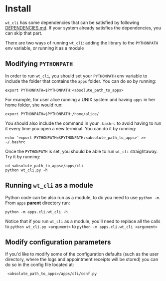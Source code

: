 # Install 

`wt_cli` has some dependencies that can be satisfied by following [DEPENDENCIES.md](DEPENDENCIES.md). If your system already satisfies the dependencies, you can skip that part.

There are two ways of running `wt_cli`: adding the library to the `PYTHONPATH` env variable, or running it as a module

## Modifying `PYTHONPATH`
In order to run `wt_cli`, you should set your `PYTHONPATH` env variable to include the folder that contains the `apps` folder. You can do so by running:

	export PYTHONPATH=$PYTHONPATH:<absolute_path_to_apps>
	
For example, for user alice running a UNIX system and having `apps` in her home folder, she would run:
	
	export PYTHONPATH=$PYTHONPATH:/home/alice/
	
You should also include the command in your `.bashrc` to avoid having to run it every time you open a new terminal. You can do it by running:

	echo 'export PYTHONPATH=$PYTHONPATH:<absolute_path_to_apps>' >> ~/.bashrc
	
Once the `PYTHONPATH` is set, you should be able to run `wt_cli` straightaway. Try it by running:

	cd <absolute_path_to_apps>/apps/cli
	python wt_cli.py -h
	
## Running `wt_cli` as a module
Python code can be also run as a module, to do you need to use `python -m`. From `apps` **parent** directory run:

    python -m apps.cli.wt_cli -h
    
Notice that if you run `wt_cli` as a module, you'll need to replace all the calls to `python wt_cli.py <argument>` to `python -m apps.cli.wt_cli <argument>` 

## Modify configuration parameters
If you'd like to modify some of the configuration defaults (such as the user directory, where the logs and appointment receipts will be stored) you can do so in the config file located at:

	 <absolute_path_to_apps>/apps/cli/conf.py
